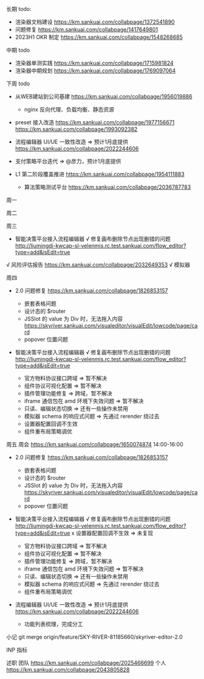 长期 todo:
  - 渲染器文档建设 https://km.sankuai.com/collabpage/1372541890
  - 问题修复 https://km.sankuai.com/collabpage/1417649801
  - 2023H1 OKR 制定 https://km.sankuai.com/collabpage/1548268685

中期 todo
  - 渲染器单测实践 https://km.sankuai.com/collabpage/1715981824
  - 渲染器中期规划 https://km.sankuai.com/collabpage/1769097064
  
下周 todo
  - 从WEB建站到公司基建 https://km.sankuai.com/collabpage/1956019886
    - nginx 反向代理、负载均衡、静态资源
  
  - preset 接入改造 https://km.sankuai.com/collabpage/1977156671
    https://km.sankuai.com/collabpage/1993092382

  - 流程编辑器 UI/UE 一致性改造 => 预计1月底提供 https://km.sankuai.com/collabpage/2022244606
  
  - 支付策略平台迭代 => @彦力，预计1月底提供

  - L1 第二阶段覆盖推进 https://km.sankuai.com/collabpage/1954111883
    - 算法策略测试平台 https://km.sankuai.com/collabpage/2036787783

周一

周二
  
周三
  - 智能决策平台接入流程编辑器
    √ 修复画布删除节点出现删错的问题 http://liumingdi-kwcap-sl-velenmis.rc.test.sankuai.com/flow_editor?type=add&isEdit=true

  √ 风险评估报告 https://km.sankuai.com/collabpage/2032649353
    √ 模拟器
  
周四
  - 2.0 问题修复 https://km.sankuai.com/collabpage/1826853157
    - 嵌套表格问题
    - 设计态的 $router
    - JSSlot 的 value 为 Div 时，无法拖入内容 https://skyriver.sankuai.com/visualeditor/visualEdit/lowcode/page/card
    - popover 位置问题

  - 智能决策平台接入流程编辑器
    √ 修复画布删除节点出现删错的问题 http://liumingdi-kwcap-sl-velenmis.rc.test.sankuai.com/flow_editor?type=add&isEdit=true
    - 官方物料协议接口跨域 => 暂不解决
    - 组件协议可视化配置 => 暂不解决
    - 插件管理功能修复 => 跨域，暂不解决
    - iframe 通信包在 amd 环境下失效问题 => 暂不解决
    - 只读、编辑状态切换 => 还有一些操作未禁用
    - 模拟器 schema 的响应式问题 => 先通过 rerender 绕过去
    - 设置器配置回调不生效
    - 组件重布局策略调优

周五
  周会 https://km.sankuai.com/collabpage/1650074874 14:00-16:00

  - 2.0 问题修复 https://km.sankuai.com/collabpage/1826853157
    - 嵌套表格问题
    - 设计态的 $router
    - JSSlot 的 value 为 Div 时，无法拖入内容 https://skyriver.sankuai.com/visualeditor/visualEdit/lowcode/page/card
    - popover 位置问题

  - 智能决策平台接入流程编辑器
    √ 修复画布删除节点出现删错的问题 http://liumingdi-kwcap-sl-velenmis.rc.test.sankuai.com/flow_editor?type=add&isEdit=true
    x 设置器配置回调不生效 => 未复现
    - 官方物料协议接口跨域 => 暂不解决
    - 组件协议可视化配置 => 暂不解决
    - 插件管理功能修复 => 跨域，暂不解决
    - iframe 通信包在 amd 环境下失效问题 => 暂不解决
    - 只读、编辑状态切换 => 还有一些操作未禁用
    - 模拟器 schema 的响应式问题 => 先通过 rerender 绕过去
    - 组件重布局策略调优

  - 流程编辑器 UI/UE 一致性改造 => 预计1月底提供 https://km.sankuai.com/collabpage/2022244606
    - 功能列表梳理，完成分工
  
小记
  git merge origin/feature/SKY-RIVER-81185660/skyriver-editor-2.0

  INP 指标

  述职 
    团队 https://km.sankuai.com/collabpage/2025466699
    个人 https://km.sankuai.com/collabpage/2043805828
